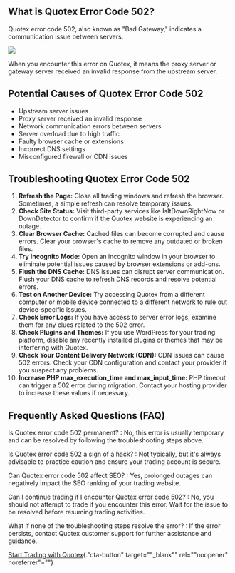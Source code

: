 ## What is Quotex Error Code 502?

Quotex error code 502, also known as "Bad Gateway," indicates a
communication issue between servers.

[![](https://static.quotex.io/files/4_en/300_250.jpg)](https://traff.sbs/brokerqxlid)

When you encounter this error on Quotex, it means the proxy server or
gateway server received an invalid response from the upstream server.

## Potential Causes of Quotex Error Code 502

-   Upstream server issues
-   Proxy server received an invalid response
-   Network communication errors between servers
-   Server overload due to high traffic
-   Faulty browser cache or extensions
-   Incorrect DNS settings
-   Misconfigured firewall or CDN issues

## Troubleshooting Quotex Error Code 502

1.  **Refresh the Page:** Close all trading windows and refresh the
    browser. Sometimes, a simple refresh can resolve temporary issues.
2.  **Check Site Status:** Visit third-party services like
    IsItDownRightNow or DownDetector to confirm if the Quotex website is
    experiencing an outage.
3.  **Clear Browser Cache:** Cached files can become corrupted and cause
    errors. Clear your browser\'s cache to remove any outdated or broken
    files.
4.  **Try Incognito Mode:** Open an incognito window in your browser to
    eliminate potential issues caused by browser extensions or add-ons.
5.  **Flush the DNS Cache:** DNS issues can disrupt server
    communication. Flush your DNS cache to refresh DNS records and
    resolve potential errors.
6.  **Test on Another Device:** Try accessing Quotex from a different
    computer or mobile device connected to a different network to rule
    out device-specific issues.
7.  **Check Error Logs:** If you have access to server error logs,
    examine them for any clues related to the 502 error.
8.  **Check Plugins and Themes:** If you use WordPress for your trading
    platform, disable any recently installed plugins or themes that may
    be interfering with Quotex.
9.  **Check Your Content Delivery Network (CDN):** CDN issues can cause
    502 errors. Check your CDN configuration and contact your provider
    if you suspect any problems.
10. **Increase PHP max_execution_time and max_input_time:** PHP timeout
    can trigger a 502 error during migration. Contact your hosting
    provider to increase these values if necessary.

## Frequently Asked Questions (FAQ)

Is Quotex error code 502 permanent?
:   No, this error is usually temporary and can be resolved by following
    the troubleshooting steps above.

Is Quotex error code 502 a sign of a hack?
:   Not typically, but it\'s always advisable to practice caution and
    ensure your trading account is secure.

Can Quotex error code 502 affect SEO?
:   Yes, prolonged outages can negatively impact the SEO ranking of your
    trading website.

Can I continue trading if I encounter Quotex error code 502?
:   No, you should not attempt to trade if you encounter this error.
    Wait for the issue to be resolved before resuming trading
    activities.

What if none of the troubleshooting steps resolve the error?
:   If the error persists, contact Quotex customer support for further
    assistance and guidance.

[Start Trading with
Quotex](\%22https://traff.sbs/brokerqxlid\%22){."cta-button"
target=""_blank"" rel=""noopener" noreferrer"=""}

